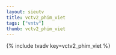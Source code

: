 ```yaml
--- 
layout: sieutv
title: vctv2_phim_viet
tags: ["vntv"]
thumb: vctv2_phim_viet
---
```

{% include tvadv key=vctv2_phim_viet %}
